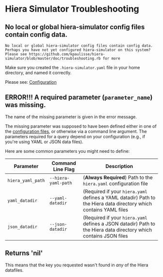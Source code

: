 Hiera Simulator Troubleshooting
===============================

## No local or global hiera-simulator config files contain config data.

```
No local or global hiera-simulator config files contain config data.
Perhaps you have not yet configured hiera-simulator on this system?
Please see https://github.com/kpaulisse/hiera-simulator/blob/master/doc/troubleshooting.rb for more
```

Make sure you created the `.hiera-simulator.yaml` file in your home directory, and named it correctly.

Please see: [Configuration](./configuration.md)

## ERROR!!! A required parameter (`parameter_name`) was missing.

The name of the missing parameter is given in the error message.

The missing parameter was supposed to have been defined either in one of the [configuration files](./configuration.md), or otherwise via a command line argument. The parameters required for a query depend on your configuration (e.g., if you're using YAML or JSON data files).

Here are some common parameters you might need to define:

| Parameter | Command Line Flag | Description |
| --------- | ----------------- | ----------- |
| `hiera_yaml_path` | `--hiera-yaml-path` | (**Always Required**) Path to the `hiera.yaml` configuration file |
| `yaml_datadir` | `--yaml-datadir` | (Required if your `hiera.yaml` defines a YAML datadir) Path to the Hiera data directory which contains YAML files |
| `json_datadir` | `--json-datadir` | (Required if your `hiera.yaml` defines a JSON datadir) Path to the Hiera data directory which contains JSON files |

## Returns 'nil'

This means that the key you requested wasn't found in *any* of the Hiera datafiles.

